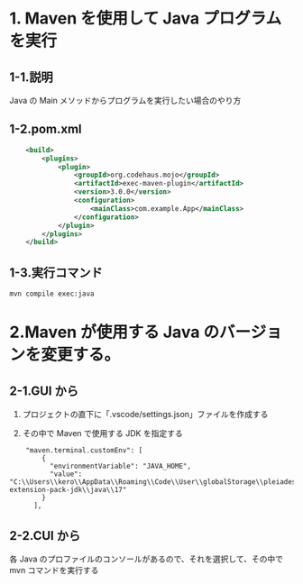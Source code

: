# 1. Maven を使用して Java プログラムを実行

## 1-1.説明

Java の Main メソッドからプログラムを実行したい場合のやり方

## 1-2.pom.xml

```xml
    <build>
        <plugins>
            <plugin>
                <groupId>org.codehaus.mojo</groupId>
                <artifactId>exec-maven-plugin</artifactId>
                <version>3.0.0</version>
                <configuration>
                    <mainClass>com.example.App</mainClass>
                </configuration>
            </plugin>
        </plugins>
    </build>
```

## 1-3.実行コマンド

```
mvn compile exec:java
```

# 2.Maven が使用する Java のバージョンを変更する。

## 2-1.GUI から

1. プロジェクトの直下に「.vscode/settings.json」ファイルを作成する

2. その中で Maven で使用する JDK を指定する

```
    "maven.terminal.customEnv": [
		{
		  "environmentVariable": "JAVA_HOME",
		  "value": "C:\\Users\\kero\\AppData\\Roaming\\Code\\User\\globalStorage\\pleiades.java-extension-pack-jdk\\java\\17"
		}
	  ],
```

## 2-2.CUI から

各 Java のプロファイルのコンソールがあるので、それを選択して、その中で mvn コマンドを実行する
